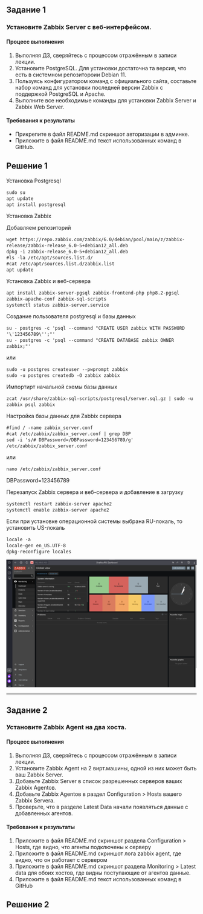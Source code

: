 ## Задание 1

### Установите Zabbix Server с веб-интерфейсом.

#### Процесс выполнения
1. Выполняя ДЗ, сверяйтесь с процессом отражённым в записи лекции.
2. Установите PostgreSQL. Для установки достаточна та версия, что есть в системном репозитороии Debian 11.
3. Пользуясь конфигуратором команд с официального сайта, составьте набор команд для установки последней версии Zabbix с поддержкой PostgreSQL и Apache.
4. Выполните все необходимые команды для установки Zabbix Server и Zabbix Web Server.

#### Требования к результаты
* Прикрепите в файл README.md скриншот авторизации в админке.
* Приложите в файл README.md текст использованных команд в GitHub.

## Решение 1

Установка Postgresql

```
sudo su
apt update
apt install postgresql
```
Установка Zabbix

Добавляем репозиторий
```
wget https://repo.zabbix.com/zabbix/6.0/debian/pool/main/z/zabbix-release/zabbix-release_6.0-5+debian12_all.deb
dpkg -i zabbix-release_6.0-5+debian12_all.deb
#ls -la /etc/apt/sources.list.d/
#cat /etc/apt/sources.list.d/zabbix.list
apt update
```
Установка Zabbix и веб-сервера
```
apt install zabbix-server-pgsql zabbix-frontend-php php8.2-pgsql zabbix-apache-conf zabbix-sql-scripts
systemctl status zabbix-server.service
```
Создание пользователя postgresql и базы данных
```
su - postgres -c 'psql --command "CREATE USER zabbix WITH PASSWORD '\'123456789\'';"'
su - postgres -c 'psql --command "CREATE DATABASE zabbix OWNER zabbix;"'
```
или
```
sudo -u postgres createuser --pwprompt zabbix
sudo -u postgres createdb -O zabbix zabbix
```
Импортирт начальной схемы базы данных
```
zcat /usr/share/zabbix-sql-scripts/postgresql/server.sql.gz | sudo -u zabbix psql zabbix
```
Настройка базы данных для Zabbix сервера
```
#find / -name zabbix_server.conf
#cat /etc/zabbix/zabbix_server.conf | grep DBP
sed -i 's/# DBPassword=/DBPassword=123456789/g' /etc/zabbix/zabbix_server.conf
```
или
```
nano /etc/zabbix/zabbix_server.conf
```
DBPassword=123456789

Перезапуск Zabbix сервера и веб-сервера и добавление в загрузку
```
systemctl restart zabbix-server apache2
systemctl enable zabbix-server apache2
```
Если при установке операционной системы выбрана RU-локаль, то установить US-локаль 
```
locale -a
locale-gen en_US.UTF-8
dpkg-reconfigure locales
```
![zabbix_web_login](img/zabbix-web-login.png)

---

## Задание 2

### Установите Zabbix Agent на два хоста.

#### Процесс выполнения
1. Выполняя ДЗ, сверяйтесь с процессом отражённым в записи лекции.
2. Установите Zabbix Agent на 2 вирт.машины, одной из них может быть ваш Zabbix Server.
3. Добавьте Zabbix Server в список разрешенных серверов ваших Zabbix Agentов.
4. Добавьте Zabbix Agentов в раздел Configuration > Hosts вашего Zabbix Servera.
5. Проверьте, что в разделе Latest Data начали появляться данные с добавленных агентов.

#### Требования к результаты

1. Приложите в файл README.md скриншот раздела Configuration > Hosts, где видно, что агенты подключены к серверу
2. Приложите в файл README.md скриншот лога zabbix agent, где видно, что он работает с сервером
3. Приложите в файл README.md скриншот раздела Monitoring > Latest data для обоих хостов, где видны поступающие от агентов данные.
4. Приложите в файл README.md текст использованных команд в GitHub

## Решение 2
